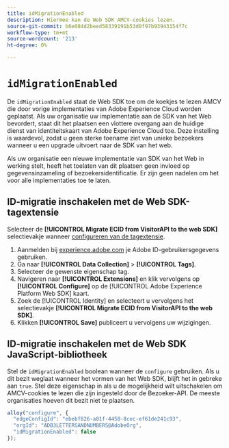 ```yaml
---
title: idMigrationEnabled
description: Hiermee kan de Web SDK AMCV-cookies lezen.
source-git-commit: b6e084d2beed58339191b53d0f97b93943154f7c
workflow-type: tm+mt
source-wordcount: '213'
ht-degree: 0%

---
```


# `idMigrationEnabled`

De `idMigrationEnabled` staat de Web SDK toe om de koekjes te lezen AMCV die door vorige implementaties van Adobe Experience Cloud worden geplaatst. Als uw organisatie uw implementatie aan de SDK van het Web bevordert, staat dit het plaatsen een vlottere overgang aan de huidige dienst van identiteitskaart van Adobe Experience Cloud toe. Deze instelling is waardevol, zodat u geen sterke toename ziet van unieke bezoekers wanneer u een upgrade uitvoert naar de SDK van het web.

Als uw organisatie een nieuwe implementatie van SDK van het Web in werking stelt, heeft het toelaten van dit plaatsen geen invloed op gegevensinzameling of bezoekersidentificatie. Er zijn geen nadelen om het voor alle implementaties toe te laten.

## ID-migratie inschakelen met de Web SDK-tagextensie

Selecteer de **[!UICONTROL Migrate ECID from VisitorAPI to the web SDK]** selectievakje wanneer [configureren van de tagextensie](/help/tags/extensions/client/web-sdk/web-sdk-extension-configuration.md).

1. Aanmelden bij [experience.adobe.com](https://experience.adobe.com) je Adobe ID-gebruikersgegevens gebruiken.
1. Ga naar **[!UICONTROL Data Collection]** > **[!UICONTROL Tags]**.
1. Selecteer de gewenste eigenschap tag.
1. Navigeren naar **[!UICONTROL Extensions]** en klik vervolgens op **[!UICONTROL Configure]** op de [!UICONTROL Adobe Experience Platform Web SDK] kaart.
1. Zoek de [!UICONTROL Identity] en selecteert u vervolgens het selectievakje **[!UICONTROL Migrate ECID from VisitorAPI to the web SDK]**.
1. Klikken **[!UICONTROL Save]** publiceert u vervolgens uw wijzigingen.

## ID-migratie inschakelen met de Web SDK JavaScript-bibliotheek

Stel de `idMigrationEnabled` boolean wanneer de `configure` gebruiken. Als u dit bezit weglaat wanneer het vormen van het Web SDK, blijft het in gebreke aan `true`. Stel deze eigenschap in als u de mogelijkheid wilt uitschakelen om AMCV-cookies te lezen die zijn ingesteld door de Bezoeker-API. De meeste organisaties hoeven dit bezit niet te plaatsen.

```js
alloy("configure", {
  "edgeConfigId": "ebebf826-a01f-4458-8cec-ef61de241c93",
  "orgId": "ADB3LETTERSANDNUMBERS@AdobeOrg",
  "idMigrationEnabled": false
});
```
